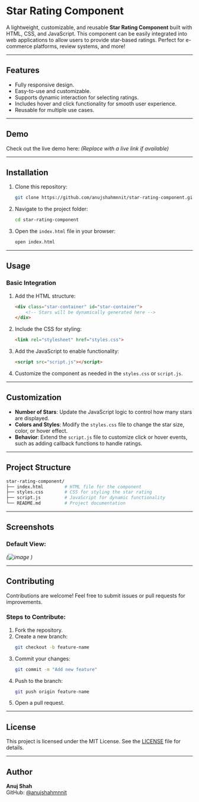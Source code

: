 
# Star Rating Component

A lightweight, customizable, and reusable **Star Rating Component** built with HTML, CSS, and JavaScript. This component can be easily integrated into web applications to allow users to provide star-based ratings. Perfect for e-commerce platforms, review systems, and more!

---

## Features

- Fully responsive design.
- Easy-to-use and customizable.
- Supports dynamic interaction for selecting ratings.
- Includes hover and click functionality for smooth user experience.
- Reusable for multiple use cases.

---

## Demo

Check out the live demo here: [](#) *(Replace with a live link if available)*

---

## Installation

1. Clone this repository:
   ```bash
   git clone https://github.com/anujshahmnnit/star-rating-component.git
   ```
2. Navigate to the project folder:
   ```bash
   cd star-rating-component
   ```
3. Open the `index.html` file in your browser:
   ```bash
   open index.html
   ```

---

## Usage

### Basic Integration

1. Add the HTML structure:
   ```html
   <div class="star-container" id="star-container">
       <!-- Stars will be dynamically generated here -->
   </div>
   ```

2. Include the CSS for styling:
   ```html
   <link rel="stylesheet" href="styles.css">
   ```

3. Add the JavaScript to enable functionality:
   ```html
   <script src="script.js"></script>
   ```

4. Customize the component as needed in the `styles.css` or `script.js`.

---

## Customization

- **Number of Stars**: Update the JavaScript logic to control how many stars are displayed.
- **Colors and Styles**: Modify the `styles.css` file to change the star size, color, or hover effect.
- **Behavior**: Extend the `script.js` file to customize click or hover events, such as adding callback functions to handle ratings.

---

## Project Structure

```bash
star-rating-component/
├── index.html        # HTML file for the component
├── styles.css        # CSS for styling the star rating
├── script.js         # JavaScript for dynamic functionality
└── README.md         # Project documentation
```

---

## Screenshots

### Default View:
*(![image](https://github.com/user-attachments/assets/df00d2e1-fb28-4001-a33a-9f0cbbe89d76)
)*

---

## Contributing

Contributions are welcome! Feel free to submit issues or pull requests for improvements.

### Steps to Contribute:
1. Fork the repository.
2. Create a new branch:
   ```bash
   git checkout -b feature-name
   ```
3. Commit your changes:
   ```bash
   git commit -m "Add new feature"
   ```
4. Push to the branch:
   ```bash
   git push origin feature-name
   ```
5. Open a pull request.

---

## License

This project is licensed under the MIT License. See the [LICENSE](LICENSE) file for details.

---

## Author

**Anuj Shah**  
GitHub: [@anujshahmnnit](https://github.com/anujshahmnnit)  
